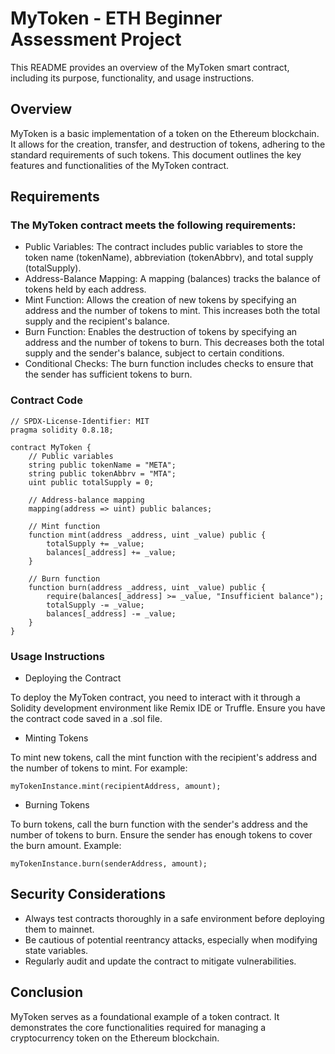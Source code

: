 # MyToken - ETH Beginner Assessment Project

This README provides an overview of the MyToken smart contract, including its purpose, functionality, and usage instructions.

## Overview

MyToken is a basic implementation of a token on the Ethereum blockchain. It allows for the creation, transfer, and destruction of tokens, adhering to the standard requirements of such tokens. This document outlines the key features and functionalities of the MyToken contract.

## Requirements

### The MyToken contract meets the following requirements:

* Public Variables: The contract includes public variables to store the token name (tokenName), abbreviation (tokenAbbrv), and total supply (totalSupply).
* Address-Balance Mapping: A mapping (balances) tracks the balance of tokens held by each address.
* Mint Function: Allows the creation of new tokens by specifying an address and the number of tokens to mint. This increases both the total supply and the recipient's balance.
* Burn Function: Enables the destruction of tokens by specifying an address and the number of tokens to burn. This decreases both the total supply and the sender's balance, subject to certain conditions.
* Conditional Checks: The burn function includes checks to ensure that the sender has sufficient tokens to burn.

### Contract Code

```
// SPDX-License-Identifier: MIT
pragma solidity 0.8.18;

contract MyToken {
    // Public variables
    string public tokenName = "META";
    string public tokenAbbrv = "MTA";
    uint public totalSupply = 0;

    // Address-balance mapping
    mapping(address => uint) public balances;

    // Mint function
    function mint(address _address, uint _value) public {
        totalSupply += _value;
        balances[_address] += _value;
    }

    // Burn function
    function burn(address _address, uint _value) public {
        require(balances[_address] >= _value, "Insufficient balance");
        totalSupply -= _value;
        balances[_address] -= _value;
    }
}
```

### Usage Instructions

* Deploying the Contract
  
To deploy the MyToken contract, you need to interact with it through a Solidity development environment like Remix IDE or Truffle. Ensure you have the contract code saved in a .sol file.

* Minting Tokens
  
To mint new tokens, call the mint function with the recipient's address and the number of tokens to mint. For example:
```
myTokenInstance.mint(recipientAddress, amount);
```
* Burning Tokens
  
To burn tokens, call the burn function with the sender's address and the number of tokens to burn. Ensure the sender has enough tokens to cover the burn amount. Example:
```
myTokenInstance.burn(senderAddress, amount);
```

## Security Considerations

* Always test contracts thoroughly in a safe environment before deploying them to mainnet.
* Be cautious of potential reentrancy attacks, especially when modifying state variables.
* Regularly audit and update the contract to mitigate vulnerabilities.

## Conclusion
MyToken serves as a foundational example of a token contract. It demonstrates the core functionalities required for managing a cryptocurrency token on the Ethereum blockchain.
